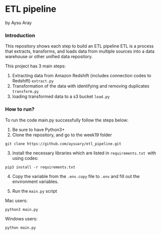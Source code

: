 # ETL pipeline
by Aysu Aray

### Introduction
This repository shows each step to build an ETL pipeline 
ETL is a process that extracts, transforms, and loads data from multiple sources into a data warehouse or other unified data repository.

This project has 3 main steps:

1) Extracting data from Amazon Redshift (includes connection codes to Redshift)
  `extract.py`
2) Transformation of the data with identifying and removing duplicates
  `transform.py`
3)  loading transformed data to a s3 bucket
   `load.py`

### How to run?
To run the code main.py successfully follow the steps below:
1) Be sure to have Python3+ 
2) Clone the repository, and go to the week19 folder
````
git clone https://github.com/aysuary/etl_pipeline.git
````

3) Install the necessary libraries which are listed in `requirements.txt `with using codes:
```
pip3 install -r requirements.txt
```
4) Copy the variable from the `.env.copy` file to `.env` and fill out the environment variables.

5) Run the `main.py` script
 
Mac users:
```
python3 main.py
```

Windows users:
````
python main.py
````



